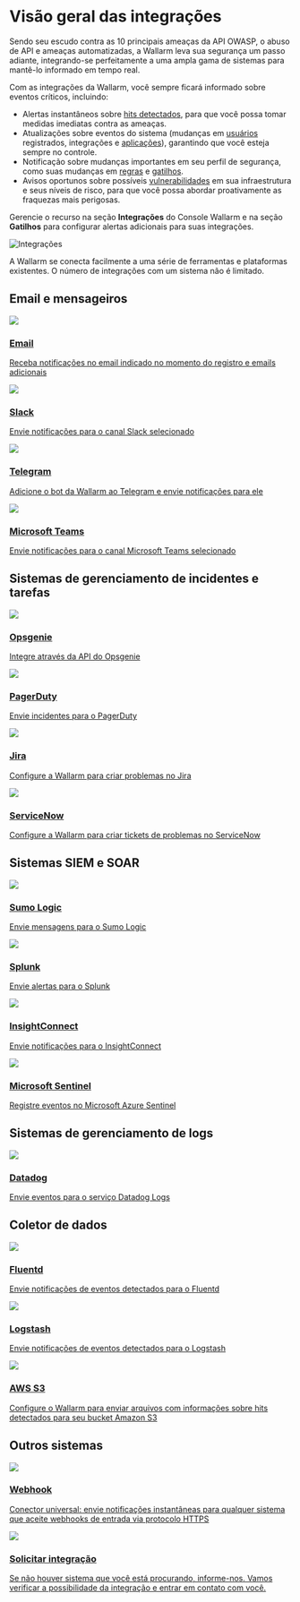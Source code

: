 # Visão geral das integrações

Sendo seu escudo contra as 10 principais ameaças da API OWASP, o abuso de API e ameaças automatizadas, a Wallarm leva sua segurança um passo adiante, integrando-se perfeitamente a uma ampla gama de sistemas para mantê-lo informado em tempo real.

Com as integrações da Wallarm, você sempre ficará informado sobre eventos críticos, incluindo:

* Alertas instantâneos sobre [hits detectados](../../../user-guides/events/check-attack.md), para que você possa tomar medidas imediatas contra as ameaças.
* Atualizações sobre eventos do sistema (mudanças em [usuários](../../../user-guides/settings/users.md) registrados, integrações e [aplicações](../../../user-guides/settings/applications.md)), garantindo que você esteja sempre no controle.
* Notificação sobre mudanças importantes em seu perfil de segurança, como suas mudanças em [regras](../../../user-guides/rules/intro.md) e [gatilhos](../../../user-guides/triggers/triggers.md).
* Avisos oportunos sobre possíveis [vulnerabilidades](../../../about-wallarm/detecting-vulnerabilities.md) em sua infraestrutura e seus níveis de risco, para que você possa abordar proativamente as fraquezas mais perigosas.

Gerencie o recurso na seção **Integrações** do Console Wallarm e na seção **Gatilhos** para configurar alertas adicionais para suas integrações.

![Integrações](../../../images/user-guides/settings/integrations/integration-panel.png)

A Wallarm se conecta facilmente a uma série de ferramentas e plataformas existentes. O número de integrações com um sistema não é limitado.

<link rel="stylesheet" href="/supported-platforms.css?v=1" />

## Email e mensageiros

<div class="do-section">
    <div class="do-main">
        <a class="do-card" href="../email/">
            <img class="non-zoomable" src="../../../../images/integration-icons/email.svg" />
            <h3>Email</h3>
            <p>Receba notificações no email indicado no momento do registro e emails adicionais</p>
        </a>
        <a class="do-card" href="../slack/">
            <img class="non-zoomable" src="../../../../images/integration-icons/slack.png" />
            <h3>Slack</h3>
            <p>Envie notificações para o canal Slack selecionado</p>
        </a>
        <a class="do-card" href="../telegram/">
            <img class="non-zoomable" src="../../../../images/integration-icons/telegram.png" />
            <h3>Telegram</h3>
            <p>Adicione o bot da Wallarm ao Telegram e envie notificações para ele</p>
        </a>
        <a class="do-card" href="../microsoft-teams/">
            <img class="non-zoomable" src="../../../../images/integration-icons/msteams.svg" />
            <h3>Microsoft Teams</h3>
            <p>Envie notificações para o canal Microsoft Teams selecionado</p>
        </a>
    </div>
</div>

## Sistemas de gerenciamento de incidentes e tarefas

<div class="do-section">
    <div class="do-main">
        <a class="do-card" href="../opsgenie/">
            <img class="non-zoomable" src="../../../../images/integration-icons/opsgenie.png" />
            <h3>Opsgenie</h3>
            <p>Integre através da API do Opsgenie</p>
        </a>
        <a class="do-card" href="../pagerduty/">
            <img class="non-zoomable" src="../../../../images/integration-icons/pagerduty.png" />
            <h3>PagerDuty</h3>
            <p>Envie incidentes para o PagerDuty</p>
        </a>
        <a class="do-card" href="../jira/">
            <img class="non-zoomable" src="../../../../images/integration-icons/jira.png" />
            <h3>Jira</h3>
            <p>Configure a Wallarm para criar problemas no Jira</p>
        </a>
        <a class="do-card" href="../servicenow/">
            <img class="non-zoomable" src="../../../../images/integration-icons/servicenow.svg" />
            <h3>ServiceNow</h3>
            <p>Configure a Wallarm para criar tickets de problemas no ServiceNow</p>
        </a>
    </div>
</div>

## Sistemas SIEM e SOAR

<div class="do-section">
    <div class="do-main">
        <a class="do-card" href="../sumologic/">
            <img class="non-zoomable" src="../../../../images/integration-icons/sumologic.svg" />
            <h3>Sumo Logic</h3>
            <p>Envie mensagens para o Sumo Logic</p>
        </a>
        <a class="do-card" href="../splunk/">
            <img class="non-zoomable" src="../../../../images/integration-icons/splunk.png" />
            <h3>Splunk</h3>
            <p>Envie alertas para o Splunk</p>
        </a>
        <a class="do-card" href="../insightconnect/">
            <img class="non-zoomable" src="../../../../images/integration-icons/insightconnect.svg" />
            <h3>InsightConnect</h3>
            <p>Envie notificações para o InsightConnect</p>
        </a>
        <a class="do-card" href="../azure-sentinel/">
            <img class="non-zoomable" src="../../../../images/integration-icons/mssentinel.png" />
            <h3>Microsoft Sentinel</h3>
            <p>Registre eventos no Microsoft Azure Sentinel</p>
        </a>
    </div>
</div>

## Sistemas de gerenciamento de logs

<div class="do-section">
    <div class="do-main">
        <a class="do-card" href="../datadog/">
            <img class="non-zoomable" src="../../../../images/integration-icons/datadog.png" />
            <h3>Datadog</h3>
            <p>Envie eventos para o serviço Datadog Logs</p>
        </a>
    </div>
</div>

## Coletor de dados

<div class="do-section">
    <div class="do-main">
        <a class="do-card" href="../fluentd/">
            <img class="non-zoomable" src="../../../../images/integration-icons/fluentd.png" />
            <h3>Fluentd</h3>
            <p>Envie notificações de eventos detectados para o Fluentd</p>
        </a>
        <a class="do-card" href="../logstash/">
            <img class="non-zoomable" src="../../../../images/integration-icons/logstash.png" />
            <h3>Logstash</h3>
            <p>Envie notificações de eventos detectados para o Logstash</p>
        </a>
        <a class="do-card" href="../amazon-s3/">
            <img class="non-zoomable" src="../../../../images/integration-icons/awss3.svg" />
            <h3>AWS S3</h3>
            <p>Configure o Wallarm para enviar arquivos com informações sobre hits detectados para seu bucket Amazon S3</p>
        </a>
    </div>
</div>

## Outros sistemas

<div class="do-section">
    <div class="do-main">
        <a class="do-card" href="../webhook/">
            <img class="non-zoomable" src="../../../../images/integration-icons/webhook.svg" />
            <h3>Webhook</h3>
            <p>Conector universal: envie notificações instantâneas para qualquer sistema que aceite webhooks de entrada via protocolo HTTPS</p>
        </a>
        <a class="do-card" href="mailto:sales@wallarm.com?subject=Solicitação%20de%20integração%20entre%20Wallarm%20e%20<SYSTEM>&body=Olá%20equipe%20de%20vendas%20da%20Wallarm%2C%0ANo%20Wallarm%2C%20a%20integração%20com%20<SYSTEM>%20não%20está%20presente%2C%20apesar%20da%20capacidade%20de%20integrar%20com%20este%20sistema%20seria%20benéfica%20para%20nós.%0A%0ASeríamos%20gratos%20se%20você%20pudesse%20considerar%20a%20viabilidade%20técnica%20desta%20integração%20e%20estamos%20prontos%20para%20agendar%20uma%20chamada%20com%20você%20para%20discutir%20nossos%20requisitos%20em%20detalhes.%0A%0AEsperamos%20sua%20resposta.">
            <img class="non-zoomable" src="../../../../images/integration-icons/other-system.svg" />
            <h3>Solicitar integração</h3>
            <p>Se não houver sistema que você está procurando, informe-nos. Vamos verificar a possibilidade da integração e entrar em contato com você.</p>
        </a>
    </div>
</div>

<script src="/supported-platforms.min.js?v=1"></script>